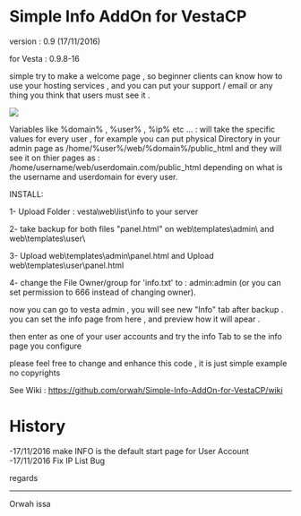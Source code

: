 # Simple Info AddOn for VestaCP
version : 0.9 (17/11/2016)

for Vesta : 0.9.8-16


simple try to make a welcome page , so beginner clients can know how to use your hosting services ,
 and you can put your support / email or any thing you think that users must see it  .


![](https://raw.githubusercontent.com/orwah/Simple-Info-AddOn-for-VestaCP/master/main.png)


Variables like  %domain% , %user% , %ip% etc ... :
will take the specific values for every user , for example you can put physical Directory in your admin page as
/home/%user%/web/%domain%/public_html
and they will see it on thier pages as :
/home/username/web/userdomain.com/public_html
depending on what is the username and userdomain for every user.
 
INSTALL:

1- Upload Folder : vesta\web\list\info to your server

2- take backup for both files "panel.html" on web\templates\admin\ and web\templates\user\

3- Upload web\templates\admin\panel.html and Upload web\templates\user\panel.html

4- change the File Owner/group for 'info.txt'  to : admin:admin 
(or you can set permission to 666 instead of changing owner).


now you can go to vesta admin , you will see new "Info" tab after backup .
you can set the info page from here , and preview how it will apear .

then enter as one of your user accounts and try the info Tab to se the info page you configure 


please feel free to change and enhance this code , it is just simple example no copyrights


See Wiki :
https://github.com/orwah/Simple-Info-AddOn-for-VestaCP/wiki



# History 
-17/11/2016 make INFO is the default start page for User Account
-17/11/2016 Fix IP List Bug

regards 

_______________
Orwah issa 

